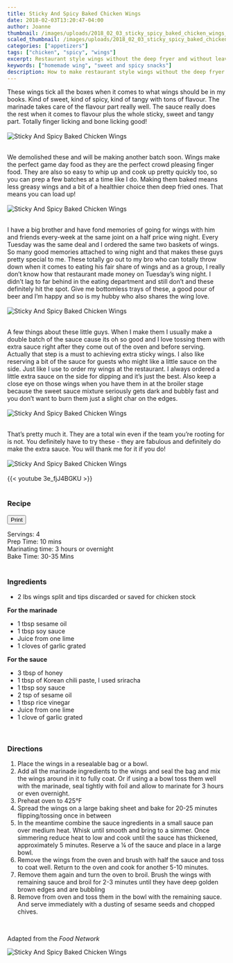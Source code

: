 ```yaml
---
title: Sticky And Spicy Baked Chicken Wings
date: 2018-02-03T13:20:47-04:00
author: Joanne
thumbnail: /images/uploads/2018_02_03_sticky_spicy_baked_chicken_wings_1.jpg
scaled_thumbnail: /images/uploads/2018_02_03_sticky_spicy_baked_chicken_wings_0.jpg
categories: ["appetizers"]
tags: ["chicken", "spicy", "wings"]
excerpt: Restaurant style wings without the deep fryer and without leaving home
keywords: ["homemade wing", "sweet and spicy snacks"]
description: How to make restaurant style wings without the deep fryer and without leaving home
---
```

<span class="blog-text">

These wings tick all the boxes when it comes to what wings should be in my books. Kind of sweet, kind of spicy, kind of tangy with tons of flavour.  The marinade takes care of the flavour part really well. The sauce really does the rest when it comes to flavour plus the whole sticky, sweet and tangy part.  Totally finger licking and bone licking good!
<br>
<br>
![Sticky And Spicy Baked Chicken Wings](/images/uploads/2018_02_03_sticky_spicy_baked_chicken_wings_2.jpg)
<br>
<br>

We demolished these and will be making another batch soon. Wings make the perfect game day food as they are the perfect crowd pleasing finger food. They are also so easy to whip up and cook up pretty quickly too, so you can prep a few batches at a time like I do. Making them baked means less greasy wings  and a bit of a healthier choice then deep fried ones. That means you can load up!
<br>
<br>
![Sticky And Spicy Baked Chicken Wings](/images/uploads/2018_02_03_sticky_spicy_baked_chicken_wings_3.jpg)
<br>
<br>

I have a big brother and have fond memories of going for wings with him and friends every-week at the same joint on a half price wing night. Every Tuesday was the same deal and I ordered the same two baskets of wings. So many good memories attached to wing night and that makes these guys pretty special to me. These totally go out to my bro who can totally throw down when it comes to eating his fair share of wings and as a group, I really don’t know how that restaurant made money on Tuesday’s wing night. I didn’t lag to far behind in the eating department and still don’t and these definitely hit the spot. Give me bottomless trays of these, a good pour of beer and I’m happy and so is my hubby who also shares the wing love.
<br>
<br>
![Sticky And Spicy Baked Chicken Wings](/images/uploads/2018_02_03_sticky_spicy_baked_chicken_wings_4.jpg)
<br>
<br>

A few things about these little guys. When I make them I usually make a double batch of the sauce cause its oh so good and I love tossing them with extra sauce right after they come out of the oven and before serving. Actually that step is a must to achieving extra sticky wings. I also like reserving a bit of the sauce for guests who might like a little sauce on the side. Just like I use to order my wings at the restaurant. I always ordered a little extra sauce on the side for dipping and it’s just the best. Also keep a close eye on those wings when you have them in at the broiler stage because the sweet sauce mixture seriously gets dark and bubbly fast and you don’t want to burn them just a slight char on the edges.
<br>
<br>
![Sticky And Spicy Baked Chicken Wings](/images/uploads/2018_02_03_sticky_spicy_baked_chicken_wings_5.jpg)
<br>
<br>

That’s pretty much it. They are a total win even if the team you’re rooting for is not. You definitely have to try these - they are fabulous and definitely do make the extra sauce. You will thank me for it if you do!
<br>
<br>
![Sticky And Spicy Baked Chicken Wings](/images/uploads/2018_02_03_sticky_spicy_baked_chicken_wings_6.jpg)
</br>
</br>
{{< youtube 3e_fjJ4BGKU >}}
</br>
</br>
</span>

### Recipe
<div print_button><form>
<input type="button" value="Print" class="btn__print" onClick="window.print()">
</form></div>

<div>Servings: <span itemprop="recipeYield">4</div>
<div>Prep Time: <meta itemprop="prepTime" content="PT10M">10 mins</div>
<div>Marinating time: 3 hours or overnight</div>
<div>Bake Time: <meta itemprop="cookTime" content="PT80M">30-35 Mins</div>
</br>

### Ingredients

* <span itemprop="ingredients">2 lbs wings split and tips discarded or saved for chicken stock</span>

**For the marinade**

* <span itemprop="ingredients">1 tbsp sesame oil</span>
* <span itemprop="ingredients">1 tbsp soy sauce</span>
* <span itemprop="ingredients">Juice from one lime</span>
* <span itemprop="ingredients">1 cloves of garlic grated</span>

**For the sauce**

* <span itemprop="ingredients">3 tbsp of honey</span>
* <span itemprop="ingredients">1 tbsp of Korean chili paste, I used sriracha</span>
* <span itemprop="ingredients">1 tbsp soy sauce</span>
* <span itemprop="ingredients">2 tsp of sesame oil</span>
* <span itemprop="ingredients">1 tbsp rice vinegar</span>
* <span itemprop="ingredients">Juice from one lime</span>
* <span itemprop="ingredients">1 clove of garlic grated</span>
<br>

### Directions

1. Place the wings in a resealable bag or a bowl.
1. Add all the marinade ingredients to the wings and seal the bag and mix the wings around in it to fully coat. Or if using a a bowl toss them well with the marinade, seal tightly with foil and allow to marinate for 3 hours or even overnight.
1. Preheat oven to 425°F
1. Spread the wings on a large baking sheet and bake for 20-25 minutes flipping/tossing once in between
1. In the meantime combine the sauce ingredients in a small sauce pan over medium heat. Whisk until smooth and bring to a simmer. Once simmering reduce heat to low and cook until the sauce has thickened, approximately 5 minutes. Reserve a &frac14; of the sauce and place in a large bowl.
1. Remove the wings from the oven and brush with half the sauce and toss to coat well. Return to the oven and cook for another 5-10 minutes.
2. Remove them again and turn the oven to broil. Brush the wings with remaining sauce and broil for 2-3 minutes until they have deep golden brown edges and are bubbling
3. Remove from oven and toss them in the bowl with the remaining sauce. And serve immediately with a dusting of sesame seeds and chopped chives.
<br>

Adapted from the *Food Network*
<br>

![Sticky And Spicy Baked Chicken Wings](/images/uploads/2018_02_03_sticky_spicy_baked_chicken_wings_7.jpg)